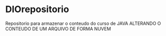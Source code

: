 # DIOrepositorio
Repositorio para armazenar o conteudo do curso de JAVA
ALTERANDO O CONTEUDO DE UM ARQUIVO DE FORMA NUVEM